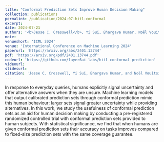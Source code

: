 ```yaml
---
title: "Conformal Prediction Sets Improve Human Decision Making"
collection: publications
permalink: /publication/2024-07-hitl-conformal
excerpt: 
date: 2024-07-21
authors: '<b>Jesse C. Cresswell</b>, Yi Sui, Bhargava Kumar, Noël Vouitsis'
note:
venueshort: 'ICML 2024'
venue: 'International Conference on Machine Learning 2024'
paperurl: 'https://arxiv.org/abs/2401.13744'
pdf: 'https://arxiv.org/pdf/2401.13744.pdf'
codeurl: 'https://github.com/layer6ai-labs/hitl-conformal-prediction'
videourl:
slidesurl:
citation: 'Jesse C. Cresswell, Yi Sui, Bhargava Kumar, and Noël Vouitsis. Conformal Prediction Sets Improve Human Decision Making. International Conference on Machine Learning 2024'
---
```

In response to everyday queries, humans explicitly signal uncertainty and offer alternative answers when they are unsure. Machine learning models that output calibrated prediction sets through conformal prediction mimic this human behaviour; larger sets signal greater uncertainty while providing alternatives. In this work, we study the usefulness of conformal prediction sets as an aid for human decision making by conducting a pre-registered randomized controlled trial with conformal prediction sets provided to human subjects. With statistical significance, we find that when humans are given conformal prediction sets their accuracy on tasks improves compared to fixed-size prediction sets with the same coverage guarantee.